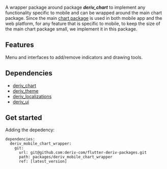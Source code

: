 A wrapper package around package _**deriv_chart**_ to implement any functionality specific to mobile and can be wrapped around the main chart package.
Since the main [chart package](https://github.com/regentmarkets/flutter-chart) is used in both mobile app and the web platform, for any feature that is specific to mobile, to keep the size of the main chart package small, we implement it in this package.

## Features
Menu and interfaces to add/remove indicators and drawing tools.

## Dependencies
- [deriv_chart](https://github.com/regentmarkets/flutter-chart)
- [deriv_theme](https://github.com/regentmarkets/flutter-deriv-packages/tree/master/packages/deriv_theme)
- [deriv_localizations](https://github.com/regentmarkets/flutter-deriv-packages/tree/master/packages/deriv_localizations)
- [deriv_ui](https://github.com/regentmarkets/flutter-deriv-packages/tree/master/packages/deriv_ui)

## Get started
Adding the depedency:
```
dependencies:
  deriv_mobile_chart_wrapper:
    git:
      url: git@github.com:deriv-com/flutter-deriv-packages.git
      path: packages/deriv_mobile_chart_wrapper
      ref: [latest_version]
```
